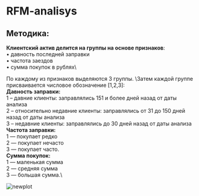 # RFM-analisys

## **Методика:**
**Клиентский актив делится на группы на основе признаков**:\
      • давность последней заправки\
      • частота заездов\
      • сумма покупок в рублях\
      
По каждому из признаков выделяются 3 группы. \Затем каждой группе присваивается числовое обозначение [1,2,3]:\
**Давность заправки:**\
      1 – давние клиенты: заправлялись 151 и более дней назад от даты анализа\
      2 – относительно недавние клиенты: заправлялись от 31 до 150 дней назад от даты анализа\
      3 – недавние клиенты: заправлялись до 30 дней назад от даты анализа\
**Частота заправки:**\
      1 — покупает редко\
      2 — покупает нечасто\
      3 — покупает часто.\
**Сумма покупок:**\
    1 — маленькая сумма\
    2 — средняя сумма\
    3 — большая сумма.\

![newplot](https://user-images.githubusercontent.com/117015227/216912190-cc06fa62-d00d-434c-8cc0-3741be8fe314.png)
